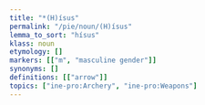 ```yaml
---
title: "*(H)ísus"
permalink: "/pie/noun/(H)ísus"
lemma_to_sort: "hísus"
klass: noun
etymology: []
markers: [["m", "masculine gender"]]
synonyms: []
definitions: [["arrow"]]
topics: ["ine-pro:Archery", "ine-pro:Weapons"]
---
```

